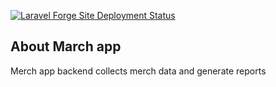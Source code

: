[![Laravel Forge Site Deployment Status](https://img.shields.io/endpoint?url=https%3A%2F%2Fforge.laravel.com%2Fsite-badges%2F0bc93bbc-481d-442c-80bc-d146d69732c0%3Fdate%3D1%26commit%3D1&style=plastic)](https://forge.laravel.com/servers/691246/sites/2009973)

## About March app

Merch app backend collects merch data and generate reports
